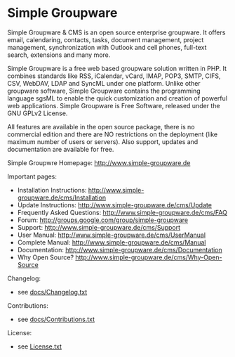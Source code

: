 Simple Groupware
================

Simple Groupware & CMS is an open source enterprise groupware.
It offers email, calendaring, contacts, tasks, document management, project management, synchronization with Outlook and cell phones, full-text search, extensions and many more.

Simple Groupware is a free web based groupware solution written in PHP.
It combines standards like RSS, iCalendar, vCard, IMAP, POP3, SMTP, CIFS, CSV, WebDAV, LDAP and SyncML under one platform.
Unlike other groupware software, Simple Groupware contains the programming language sgsML to enable the quick customization and creation of powerful web applications.
Simple Groupware is Free Software, released under the GNU GPLv2 License.

All features are available in the open source package, there is no commercial edition and there are NO restrictions on the deployment (like maximum number of users or servers).
Also support, updates and documentation are available for free. 

Simple Groupwre Homepage: http://www.simple-groupware.de

Important pages:

- Installation Instructions: http://www.simple-groupware.de/cms/Installation
- Update Instructions: http://www.simple-groupware.de/cms/Update
- Frequently Asked Questions: http://www.simple-groupware.de/cms/FAQ
- Forum: http://groups.google.com/group/simple-groupware
- Support: http://www.simple-groupware.de/cms/Support
- User Manual: http://www.simple-groupware.de/cms/UserManual
- Complete Manual: http://www.simple-groupware.de/cms/Manual
- Documentation: http://www.simple-groupware.de/cms/Documentation
- Why Open Source? http://www.simple-groupware.de/cms/Why-Open-Source

Changelog:

- see [docs/Changelog.txt](https://github.com/simplegroupware/Simple-Groupware/blob/master/docs/Changelog.txt)

Contributions:

- see [docs/Contributions.txt](https://github.com/simplegroupware/Simple-Groupware/blob/master/docs/Contributions.txt)

License:

- see [License.txt](https://github.com/simplegroupware/Simple-Groupware/blob/master/License.txt)